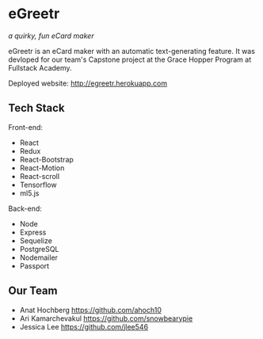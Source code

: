 # eGreetr

_a quirky, fun eCard maker_

eGreetr is an eCard maker with an automatic text-generating feature. It was devloped for our team's Capstone project at the Grace Hopper Program at Fullstack Academy.

Deployed website: http://egreetr.herokuapp.com

## Tech Stack

Front-end:

* React
* Redux
* React-Bootstrap
* React-Motion
* React-scroll
* Tensorflow
* ml5.js

Back-end:

* Node
* Express
* Sequelize
* PostgreSQL
* Nodemailer
* Passport

## Our Team

* Anat Hochberg https://github.com/ahoch10
* Ari Kamarchevakul https://github.com/snowbearypie
* Jessica Lee https://github.com/jlee546
